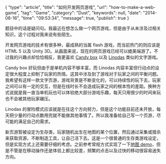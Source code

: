 {
    "type": "article",
    "title": "如何开发网页游戏",
    "url": "how-to-make-a-web-game",
    "tag": "Game",
    "category": "Dust",
    "keywords": null,
    "date": "2014-08-16",
    "time": "09:53:34",
    "message": true,
    "publish": true
}

题目中的话是疑问句。我最近在想怎么做一个网页游戏，但是由于从未涉及过相关知识，这个过程对我来说有些陌生。

开发网页游戏的技术有很多种，最成熟的当属 flash 游戏，而当前热门的则应该是 HTML 5 以及 Unity 3D。从画面来说，现在的网页游戏已经可以媲美端游了。不过我的兴趣点却恰恰相反，我更喜欢 [Candy box](http://candybox2.net/) 以及 [Linodas](http://www.linodas.com/) 类似的文字游戏。

Candy box 好玩但由于是单机内容不够丰富，而 Linodas 内容丰富但行动点的设定很大程度上抑制了玩家的热情。这其中涉及到了游戏对于玩家之间的平衡问题。我希望有这样一款文字页游，游戏背景是不断变化的，可以持续性的玩下去，玩家之间可以有一定的交互，但是在线时长不会造成玩家之间的根本性的差距。换种方式说就是我一直当单机玩也可以体验绝大部分游戏乐趣，每天只用很少的时间来玩也不会被其他玩家碾压。

Linodas 的冒险模式应该就是在往这个方向努力，但是这个功能目前还未开放，每天把少量的行动点数用完就不能做其他事情了。所以我准备给自己写一个页游，尽可能的满足自己的需求。

新页游暂被设定为生存类，玩家随机出生在地图的某个位置，然后通过采集或猎杀来获取资源，不断制造工具，让自己活下去。这是一个很普通的生存类游戏设定，但是实现方式上还需要仔细的考虑。之前参考常规方式实现了一下[地图 demo](http://justadust.sinaapp.com/game)，但是不管是在移动操作还是体验上都比较差，频繁的点击以及过快的移动很容易迷失方向。
